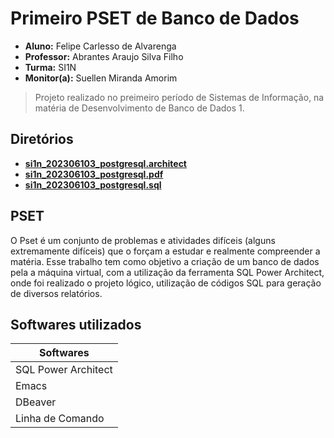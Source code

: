 # Primeiro PSET de Banco de Dados 

* **Aluno:** Felipe Carlesso de Alvarenga 
* **Professor:** Abrantes Araujo Silva Filho
* **Turma:** SI1N
* **Monitor(a):** Suellen Miranda Amorim

> Projeto realizado no preimeiro período de Sistemas de Informação, na matéria de Desenvolvimento de Banco de Dados 1.

## Diretórios 
 - **[si1n_202306103_postgresql.architect](https://github.com/FelipeCarlesso/uvv_bd1_si1n/blob/main/pset1/si1n_202306103_postgresql.architect)**
- **[si1n_202306103_postgresql.pdf](https://github.com/FelipeCarlesso/uvv_bd1_si1n/blob/main/pset1/si1n_202306103_postgresql.pdf)**
- **[si1n_202306103_postgresql.sql]()**

## PSET 
O Pset é um conjunto de problemas e atividades difíceis (alguns extremamente difíceis) que o forçam a estudar e realmente compreender a matéria.
Esse trabalho tem como objetivo a criação de um banco de dados pela a máquina virtual, com a utilização da ferramenta SQL Power Architect, onde foi realizado o projeto lógico, utilização de códigos SQL para geração de diversos relatórios.

## Softwares utilizados 
| Softwares             |
|-----------------------|
| SQL Power Architect   |
| Emacs                 |
| DBeaver               |
| Linha de Comando      |
